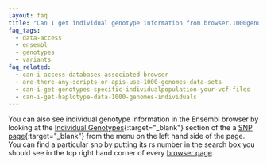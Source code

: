 ```yaml
---
layout: faq
title: "Can I get individual genotype information from browser.1000genomes.org?"
faq_tags:
  - data-access
  - ensembl
  - genotypes
  - variants
faq_related:
  - can-i-access-databases-associated-browser
  - are-there-any-scripts-or-apis-use-1000-genomes-data-sets
  - can-i-get-genotypes-specific-individualpopulation-your-vcf-files
  - can-i-get-haplotype-data-1000-genomes-individuals
---
```

                    
You can also see individual genotype information in the Ensembl browser by looking at the [Individual Genotypes](http://browser.1000genomes.org/Homo_sapiens/Variation/Individual?r=6:74125388-74126388;v=rs311685;vdb=variation;vf=14071116){:target="_blank"} section of the a [SNP page](http://browser.1000genomes.org/Homo_sapiens/Variation/Summary?r=6:74125388-74126388;source=dbSNP;v=rs311685;vdb=variation;vf=203479){:target="_blank"} from the menu on the left hand side of the page. You can find a particular snp by putting its rs number in the search box you should see in the top right hand corner of every [browser page](http://browser.1000genomes.org).
